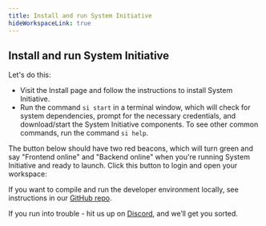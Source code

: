```yaml
---
title: Install and run System Initiative 
hideWorkspaceLink: true
---
```

## Install and run System Initiative 

Let's do this: 
* Visit the <router-link :to="{ name: 'download' }" target="_blank">Install page</router-link> and follow the instructions to install System Initiative. 
* Run the command `si start` in a terminal window, which will check for system dependencies, prompt for the necessary credentials, and download/start the System Initiative components. To see other common commands, run the command `si help`.

The button below should have two red beacons, which will turn green and say "Frontend online" and "Backend online" when you're running System Initiative and ready to launch. Click this button to login and open your workspace:

<!-- must wrap in a div to undo some of the automatic styling -->
<p class="escape"><workspace-link-widget></workspace-link-widget></p>

If you want to compile and run the developer environment locally, see instructions in our <a href="https://github.com/systeminit/si" target="_blank">GitHub repo</a>. 

If you run into trouble - hit us up on <a href="https://discord.com/channels/955539345538957342/1080953018788364288" target="_blank">Discord</a>, and we’ll get you sorted.
